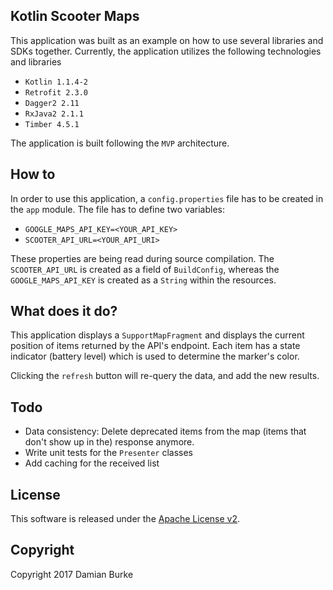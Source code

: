 ## Kotlin Scooter Maps

This application was built as an example on how to use several libraries and SDKs together.
Currently, the application utilizes the following technologies and libraries

- `Kotlin 1.1.4-2`
- `Retrofit 2.3.0`
- `Dagger2 2.11`
- `RxJava2 2.1.1`
- `Timber 4.5.1`

The application is built following the `MVP` architecture.

## How to

In order to use this application, a `config.properties` file has to be created in 
the `app` module. The file has to define two variables:

- `GOOGLE_MAPS_API_KEY=<YOUR_API_KEY>`
- `SCOOTER_API_URL=<YOUR_API_URI>`

These properties are being read during source compilation. The `SCOOTER_API_URL` is
created as a field of `BuildConfig`, whereas the `GOOGLE_MAPS_API_KEY` is created
as a `String` within the resources.

## What does it do?

This application displays a `SupportMapFragment` and displays the current position
of items returned by the API's endpoint. Each item has a state indicator (battery level)
which is used to determine the marker's color. 
  
Clicking the `refresh` button will re-query the data, and add the new results.
 
## Todo

- Data consistency: Delete deprecated items from the map (items that don't show up in the)
response anymore.
- Write unit tests for the `Presenter` classes
- Add caching for the received list
  
## License

This software is released under the [Apache License v2](https://www.apache.org/licenses/LICENSE-2.0). 
 
## Copyright

Copyright 2017 Damian Burke